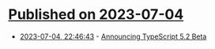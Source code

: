 # [Published on 2023-07-04](index.md)

* [2023-07-04, 22:46:43](https://lobste.rs/s/8kstjh/announcing_typescript_5_2_beta) - [Announcing TypeScript 5.2 Beta](https://devblogs.microsoft.com/typescript/announcing-typescript-5-2-beta)
